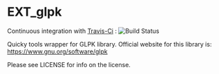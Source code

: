 # EXT_glpk

Continuous integration with [Travis-Ci](https://travis-ci.com/quicky2000/EXT_glpk) : ![Build Status](https://travis-ci.com/quicky2000/EXT_glpk.svg?branch=master)

Quicky tools wrapper for GLPK library.
Official website for this library is: https://www.gnu.org/software/glpk

Please see LICENSE for info on the license.

